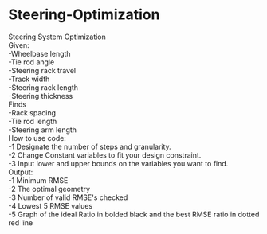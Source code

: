 # Steering-Optimization  
Steering System Optimization  
Given:  
  -Wheelbase length  
  -Tie rod angle  
  -Steering rack travel  
  -Track width  
  -Steering rack length  
  -Steering thickness  
Finds  
  -Rack spacing  
  -Tie rod length  
  -Steering arm length  
How to use code:  
-1 Designate the number of steps and granularity.  
-2 Change Constant variables to fit your design constraint.  
-3 Input lower and upper bounds on the variables you want to find.  
Output:  
-1 Minimum RMSE  
-2 The optimal geometry  
-3 Number of valid RMSE's checked  
-4 Lowest 5 RMSE values  
-5 Graph of the ideal Ratio in bolded black and the best RMSE ratio in dotted red line
